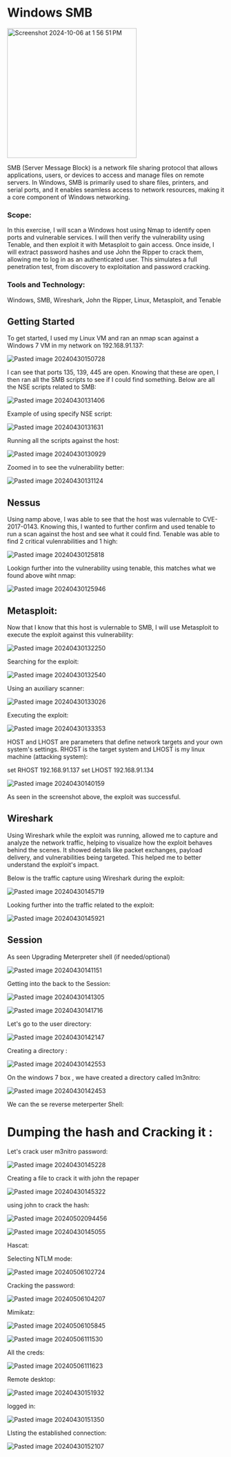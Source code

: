 # Windows SMB

<img width="300" alt="Screenshot 2024-10-06 at 1 56 51 PM" src="https://github.com/user-attachments/assets/8e9b8914-9dd1-4b36-9e95-fc864cbba124">

SMB (Server Message Block) is a network file sharing protocol that allows applications, users, or devices to access and manage files on remote servers. In Windows, SMB is primarily used to share files, printers, and serial ports, and it enables seamless access to network resources, making it a core component of Windows networking.

### Scope:

In this exercise, I will scan a Windows host using Nmap to identify open ports and vulnerable services. I will then verify the vulnerability using Tenable, and then exploit it with Metasploit to gain access. Once inside, I will extract password hashes and use John the Ripper to crack them, allowing me to log in as an authenticated user. This simulates a full penetration test, from discovery to exploitation and password cracking.

### Tools and Technology:

Windows, SMB, Wireshark, John the Ripper, Linux, Metasploit, and Tenable

## Getting Started

To get started, I used my Linux VM and ran an nmap scan against a Windows 7 VM in my network on 192.168.91.137:

![Pasted image 20240430150728](https://github.com/lm3nitro/Projects/assets/55665256/4c844034-1d00-45f5-aece-fc84dd32fecc)

I can see that ports 135, 139, 445 are open. Knowing that these are open, I then ran all the SMB scripts to see if I could find something. Below are all the NSE scripts related to SMB:

![Pasted image 20240430131406](https://github.com/lm3nitro/Projects/assets/55665256/dcd0c45d-f649-4dc7-9529-23ff29195fa4)

Example of using specify NSE script:

![Pasted image 20240430131631](https://github.com/lm3nitro/Projects/assets/55665256/e45b47fa-8ac3-40f4-857c-a636e8a8c1e0)

Running all the scripts against the host:

![Pasted image 20240430130929](https://github.com/lm3nitro/Projects/assets/55665256/7a02251b-f8e6-4ddb-8755-b90fca42c2fb)

Zoomed in to see the vulnerability better:

![Pasted image 20240430131124](https://github.com/lm3nitro/Projects/assets/55665256/2394fd85-53da-4d6c-a2f1-3fc45a1272fd)

## Nessus

Using namp above, I was able to see that the host was vulernable to CVE-2017-0143. Knowing this, I wanted to further confirm and used tenable to run a scan against the host and see what it could find. Tenable was able to find 2 critical vulenrabilities and 1 high:

![Pasted image 20240430125818](https://github.com/lm3nitro/Projects/assets/55665256/d8eb4157-fced-4087-a586-b6e431edcc02)

Lookign further into the vulnerability using tenable, this matches what we found above wiht nmap:

![Pasted image 20240430125946](https://github.com/lm3nitro/Projects/assets/55665256/4d24cee6-82ae-4b9f-98d0-1ce40afaf672)

## Metasploit:

Now that I know that this host is vulernable to SMB, I will use Metasploit to execute the exploit against this vulnerability:

![Pasted image 20240430132250](https://github.com/lm3nitro/Projects/assets/55665256/85d94b75-c48b-4b44-86a4-4ffb72892a54)

Searching for the exploit:

![Pasted image 20240430132540](https://github.com/lm3nitro/Projects/assets/55665256/9f23abb8-0ccb-4f2c-8f7d-13f31408e29b)

Using an auxiliary scanner:

![Pasted image 20240430133026](https://github.com/lm3nitro/Projects/assets/55665256/9156e165-f04d-465a-ab12-29ded9b478e6)

Executing the exploit:

![Pasted image 20240430133353](https://github.com/lm3nitro/Projects/assets/55665256/a3893b46-0d83-4071-ac52-b7643cd28f40)

HOST and LHOST are parameters that define network targets and your own system's settings. RHOST is the target system and LHOST is my linux machine (attacking system):

set RHOST 192.168.91.137
set LHOST 192.168.91.134

![Pasted image 20240430140159](https://github.com/lm3nitro/Projects/assets/55665256/1f0c4455-65d3-4bc3-9aa3-1e08199137c3)

As seen in the screenshot above, the exploit was successful. 

## Wireshark

Using Wireshark while the exploit was running, allowed me to capture and analyze the network traffic, helping to visualize how the exploit behaves behind the scenes. It showed details like packet exchanges, payload delivery, and vulnerabilities being targeted. This helped me to better understand the exploit's impact. 

Below is the traffic capture using Wireshark during the exploit:

![Pasted image 20240430145719](https://github.com/lm3nitro/Projects/assets/55665256/7fea045a-b95f-4977-81d7-9109ec58315a)

Looking further into the traffic related to the exploit:

![Pasted image 20240430145921](https://github.com/lm3nitro/Projects/assets/55665256/c981eb3c-ef69-474d-a44b-4eda2925c46b)

## Session

As seen 
Upgrading Meterpreter shell (if needed/optional)

![Pasted image 20240430141151](https://github.com/lm3nitro/Projects/assets/55665256/7da1055c-2225-4b7e-a998-a2129f24fdd6)

Getting into the back to the Session:

![Pasted image 20240430141305](https://github.com/lm3nitro/Projects/assets/55665256/0660bea4-2b41-42e8-917c-9c40fbbd00a7)

![Pasted image 20240430141716](https://github.com/lm3nitro/Projects/assets/55665256/f527d86a-2b9a-4dae-9334-cc0327e423d3)


Let's go to the user directory:

![Pasted image 20240430142147](https://github.com/lm3nitro/Projects/assets/55665256/6fe119f1-e1fb-4311-91ca-acb673fbffa2)


Creating a directory :

![Pasted image 20240430142553](https://github.com/lm3nitro/Projects/assets/55665256/86326d78-c2cb-4386-be07-6af2699bf3a3)


On the windows 7 box , we have created a directory called lm3nitro:

![Pasted image 20240430142453](https://github.com/lm3nitro/Projects/assets/55665256/b3a48d82-9cee-40f1-b65e-eaf8b5024d02)


We can the se reverse meterperter Shell: 

#  Dumping the hash and Cracking it :


Let's crack user m3nitro password:


![Pasted image 20240430145228](https://github.com/lm3nitro/Projects/assets/55665256/2649f103-281e-49e6-a44a-7be91ddba771)


Creating a file to crack it with john the repaper

![Pasted image 20240430145322](https://github.com/lm3nitro/Projects/assets/55665256/dfab06df-d70f-4b52-b697-7cd559552dd7)



using john to crack the hash:

![Pasted image 20240502094456](https://github.com/lm3nitro/Projects/assets/55665256/50b529a5-68e1-4a2f-8487-dfdacd256f62)


![Pasted image 20240430145055](https://github.com/lm3nitro/Projects/assets/55665256/9e1d6c18-17b8-47aa-bdcb-55de62f518d9)


Hascat:

Selecting  NTLM mode:

![Pasted image 20240506102724](https://github.com/lm3nitro/Projects/assets/55665256/1027efb9-96a0-44a8-8483-719bb9c9319f)


Cracking the password:

![Pasted image 20240506104207](https://github.com/lm3nitro/Projects/assets/55665256/3b8659c0-2377-45a8-a40f-00cfa3b7c248)


Mimikatz:

![Pasted image 20240506105845](https://github.com/lm3nitro/Projects/assets/55665256/5d1c8c7a-5e20-4e13-b8e0-c4a6debed536)

![Pasted image 20240506111530](https://github.com/lm3nitro/Projects/assets/55665256/8f6cf77c-991d-4594-9efb-ea7d2242d4ce)


All the creds:

![Pasted image 20240506111623](https://github.com/lm3nitro/Projects/assets/55665256/b959c579-700e-482a-beb8-5ae3f6ff927c)

Remote desktop:

![Pasted image 20240430151932](https://github.com/lm3nitro/Projects/assets/55665256/199e2404-476d-4db3-b72d-1063a559af6a)


logged in:


![Pasted image 20240430151350](https://github.com/lm3nitro/Projects/assets/55665256/3739ff7a-8c28-4ddc-9661-8e45c71d2d87)


LIsting the established connection:

![Pasted image 20240430152107](https://github.com/lm3nitro/Projects/assets/55665256/b098f300-75ec-42e5-84e2-98f6717b1049)






